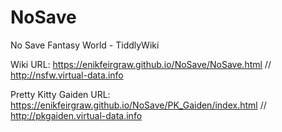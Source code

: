# NoSave
No Save Fantasy World - TiddlyWiki

Wiki URL: https://enikfeirgraw.github.io/NoSave/NoSave.html // http://nsfw.virtual-data.info

Pretty Kitty Gaiden URL: https://enikfeirgraw.github.io/NoSave/PK_Gaiden/index.html // http://pkgaiden.virtual-data.info
